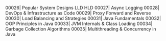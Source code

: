 00026| Popular System Designs LLD HLD
00027| Async Logging
00028| DevOps & Infrastructure as Code
00029| Proxy Forward and Reverse
00030| Load Balancing and Strategies
00031| Java Fundamentals
00032| OOP Principles in Java
00033| JVM Internals & Class Loading
00034| Garbage Collection Algorithms
00035| Multithreading & Concurrency in Java